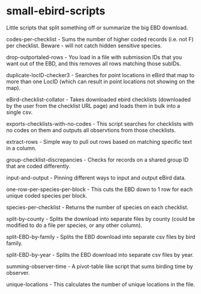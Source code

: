 # small-ebird-scripts
Little scripts that split something off or summarize the big EBD download.

codes-per-checklist - Sums the number of higher coded records (i.e. not F) per checklist. Beware - will not catch hidden sensitive species.

drop-outportaled-rows - You load in a file with submission IDs that you want out of the EBD, and this removes all rows matching those subIDs.

duplicate-locID-checker3 - Searches for point locations in eBird that map to more than one LocID (which can result in point locations not showing on the map).

eBird-checklist-collator - Takes downloaded ebird checklists (downloaded by the user from the checklist URL page) and loads them in bulk into a single csv.

exports-checklists-with-no-codes - This script searches for checklists with no codes on them and outputs all observtions from those checklists.

extract-rows - Simple way to pull out rows based on matching specific text in a column.

group-checklist-discrepancies - Checks for records on a shared group ID that are coded differently. 

input-and-output - Pinning different ways to input and output eBird data.

one-row-per-species-per-block - This cuts the EBD down to 1 row for each unique coded species per block.

species-per-checklist - Returns the number of species on each checklist.

split-by-county - Splits the download into separate files by county (could be modified to do a file per species, or any other column).

split-EBD-by-family - Splits the EBD download into separate csv files by bird family.

split-EBD-by-year - Splits the EBD download into separate csv files by year.

summing-observer-time - A pivot-table like script that sums birding time by observer.

unique-locations - This calculates the number of unique locations in the file.
